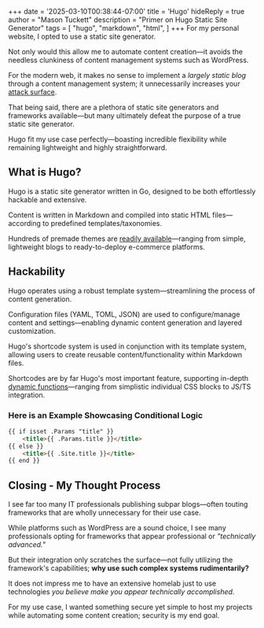 +++
date = '2025-03-10T00:38:44-07:00'
title = 'Hugo'
hideReply = true
author = "Mason Tuckett"
description = "Primer on Hugo Static Site Generator"
tags = [
    "hugo",
    "markdown",
    "html",
]
+++
For my personal website, I opted to use a static site generator.

Not only would this allow me to automate content creation—it avoids the needless clunkiness of content management systems such as WordPress.

For the modern web, it makes no sense to implement a _largely static blog_ through a content management system; it unnecessarily increases your [attack surface](https://www.cvedetails.com/product/4096/Wordpress-Wordpress.html?vendor_id=2337_).

That being said, there are a plethora of static site generators and frameworks available—but many ultimately defeat the purpose of a true static site generator.

Hugo fit my use case perfectly—boasting incredible flexibility while remaining lightweight and highly straightforward.

## What is Hugo?

Hugo is a static site generator written in Go, designed to be both effortlessly hackable and extensive.

Content is written in Markdown and compiled into static HTML files—according to predefined templates/taxonomies.

Hundreds of premade themes are [readily available](https://themes.gohugo.io/)—ranging from simple, lightweight blogs to ready-to-deploy e-commerce platforms.

## Hackability

Hugo operates using a robust template system—streamlining the process of content generation.

Configuration files (YAML, TOML, JSON) are used to configure/manage content and settings—enabling dynamic content generation and layered customization.

Hugo's shortcode system is used in conjunction with its template system, allowing users to create reusable content/functionality within Markdown files. 

Shortcodes are by far Hugo's most important feature, supporting in-depth [dynamic functions](https://gohugo.io/functions/)—ranging from simplistic individual CSS blocks to JS/TS integration. 

### Here is an Example Showcasing Conditional Logic
```md
{{ if isset .Params "title" }}
    <title>{{ .Params.title }}</title>
{{ else }}
    <title>{{ .Site.title }}</title>
{{ end }}
```

## Closing - My Thought Process

I see far too many IT professionals publishing subpar blogs—often touting frameworks that are wholly unnecessary for their use case.

While platforms such as WordPress are a sound choice, I see many professionals opting for frameworks that appear professional or _"technically advanced."_

But their integration only scratches the surface—not fully utilizing the framework's capabilities; __why use such complex systems rudimentarily?__

It does not impress me to have an extensive homelab just to use technologies _you believe make you appear technically accomplished_.

For my use case, I wanted something secure yet simple to host my projects while automating some content creation; security is my end goal.
